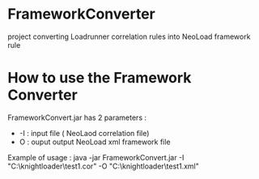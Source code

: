 # FrameworkConverter
project converting Loadrunner correlation rules into NeoLoad framework rule


#  How to use the Framework Converter 
FrameworkConvert.jar has 2 parameters :
- -I : input file ( NeoLaod correlation file)
- O : ouput output NeoLoad xml framework file

Example of usage :
java -jar FrameworkConvert.jar -I "C:\knightloader\test1.cor" -O "C:\knightloader\test1.xml"
